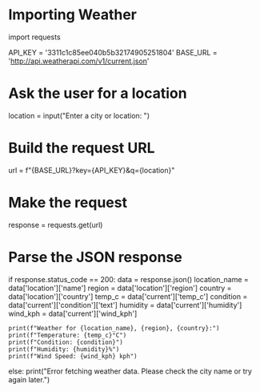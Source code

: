 # Importing Weather
import requests

API_KEY = '3311c1c85ee040b5b32174905251804'
BASE_URL = 'http://api.weatherapi.com/v1/current.json'

# Ask the user for a location
location = input("Enter a city or location: ")

# Build the request URL
url = f"{BASE_URL}?key={API_KEY}&q={location}"

# Make the request
response = requests.get(url)

# Parse the JSON response
if response.status_code == 200:
    data = response.json()
    location_name = data['location']['name']
    region = data['location']['region']
    country = data['location']['country']
    temp_c = data['current']['temp_c']
    condition = data['current']['condition']['text']
    humidity = data['current']['humidity']
    wind_kph = data['current']['wind_kph']

    print(f"Weather for {location_name}, {region}, {country}:")
    print(f"Temperature: {temp_c}°C")
    print(f"Condition: {condition}")
    print(f"Humidity: {humidity}%")
    print(f"Wind Speed: {wind_kph} kph")

else:
    print("Error fetching weather data. Please check the city name or try again later.")
